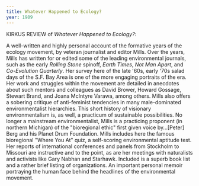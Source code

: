 ```yaml
---
title: Whatever Happened to Ecology?
year: 1989
---
```


KIRKUS REVIEW of *Whatever Happened to Ecology?*:

A well-written and highly personal account of the formative years of the ecology movement, by veteran journalist and editor Mills. Over the years, Mills has written for or edited some of the leading environmental journals, such as the early *Rolling Stone* spinoff, *Earth Times*, *Not Man Apart*, and *Co-Evolution Quarterly*. Her survey here of the late '60s, early '70s salad days of the S.F. Bay Area is one of the more engaging portraits of the era. Her work and struggles within the movement are detailed in anecdotes about such mentors and colleagues as David Brower, Howard Gossage, Stewart Brand, and Joana McIntyre Varawa, among others. Mills also offers a sobering critique of anti-feminist tendencies in many male-dominated environmentalist hierarchies. This short history of visionary environmentalism is, as well, a practicum of sustainable possibilities. No longer a mainstream environmentalist, Mills is a practicing proponent (in northern Michigan) of the "bioregional ethic" first given voice by&hellip;[Peter] Berg and his Planet Drum Foundation. Mills includes here the famous bioregional "Where You At" quiz, a self-scoring environmental aptitude test. Her reports of international conferences and panels from Stockholm to Missouri are instructive and to the point, as are her meetings with naturalists and activists like Gary Nabhan and Starhawk. Included is a superb book list and a rather brief listing of organizations. An important personal memoir portraying the human face behind the headlines of the environmental movement.
